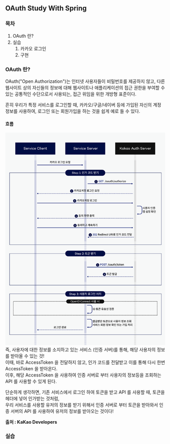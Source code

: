 ## OAuth Study With Spring

### 목차
1. OAuth 란?
2. 실습
   1. 카카오 로그인
   2. 구현

### OAuth 란?
OAuth("Open Authorization")는 인터넷 사용자들이 비밀번호를 제공하지 않고,
다른 웹사이트 상의 자신들의 정보에 대해 웹사이트나 애플리케이션의 접근 권한을 부여할 수 있는 공통적인 수단으로서 사용되는,
접근 위임을 위한 개방형 표준이다.  

흔히 우리가 특정 서비스를 로그인할 때, 카카오/구글/네이버 등에 가입된 자신의 계정 정보를 사용하여,
로그인 또는 회원가입을 하는 것을 쉽게 예로 들 수 있다.

#### 흐름
![img.png](img.png)
즉, 사용자에 대한 정보를 소지하고 있는 서비스 (인증 서버)를 통해, 해당 사용자의 정보를 받아올 수 있는 것!  
이때, 바로 AccessToken 을 전달하지 않고, 인가 코드를 전달받고 이를 통해 다시 한번 AccessToken 을 받아온다.  
이후, 해당 AccessToken 을 사용하여 인증 서버로 부터 사용자의 정보등을 조회하는 API 를 사용할 수 있게 된다.  
  
단순하게 생각하면, 기존 서비스에서 로그인 하여 토큰을 받고 API 를 사용할 때, 토큰을 헤더에 넣어 인가받는 것처럼,  
우리 서비스를 사용할 유저의 정보를 받기 위해서 인증 서버로 부터 토큰을 받아와서 인증 서버의 API 를 사용하여 유저의 정보를 받아오는 것이다!  

**출처 : KaKao Developers**

### 실습


